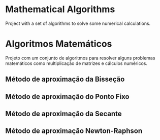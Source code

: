 # Mathematical Algorithms
Project with a set of algorithms to solve some numerical calculations.

# Algoritmos Matemáticos
Projeto com um conjunto de algoritmos para resolver alguns problemas matemáticos como multiplicação de matrizes e cálculos numéricos.

## Método de aproximação da Bisseção
## Método de aproximação do Ponto Fixo
## Método de aproximação da Secante
## Método de aproximação Newton-Raphson
